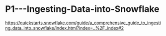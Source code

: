 # P1---Ingesting-Data-into-Snowflake
https://quickstarts.snowflake.com/guide/a_comprehensive_guide_to_ingesting_data_into_snowflake/index.html?index=..%2F..index#2

